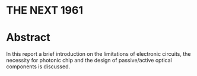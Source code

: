 # THE NEXT 1961
# Abstract 
In this report a brief introduction on the limitations of electronic circuits, the necessity for photonic chip and the design of passive/active optical components is discussed.

